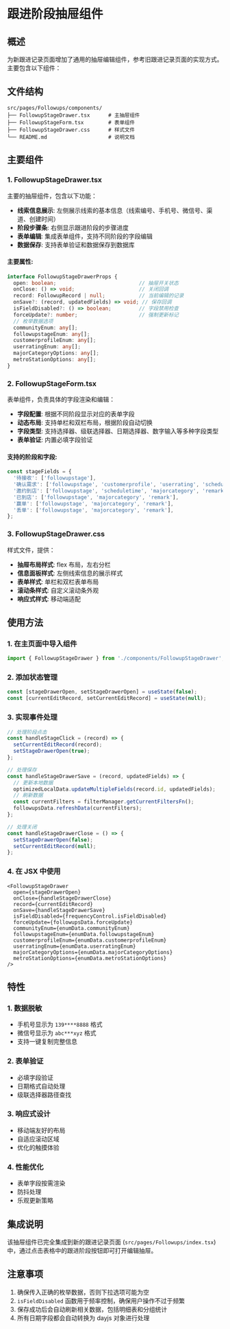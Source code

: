 # 跟进阶段抽屉组件

## 概述

为新跟进记录页面增加了通用的抽屉编辑组件，参考旧跟进记录页面的实现方式。主要包含以下组件：

## 文件结构

```
src/pages/Followups/components/
├── FollowupStageDrawer.tsx      # 主抽屉组件
├── FollowupStageForm.tsx        # 表单组件
├── FollowupStageDrawer.css      # 样式文件
└── README.md                    # 说明文档
```

## 主要组件

### 1. FollowupStageDrawer.tsx

主要的抽屉组件，包含以下功能：

- **线索信息展示**: 左侧展示线索的基本信息（线索编号、手机号、微信号、渠道、创建时间）
- **阶段步骤条**: 右侧显示跟进阶段的步骤进度
- **表单编辑**: 集成表单组件，支持不同阶段的字段编辑
- **数据保存**: 支持表单验证和数据保存到数据库

#### 主要属性:

```typescript
interface FollowupStageDrawerProps {
  open: boolean;                           // 抽屉开关状态
  onClose: () => void;                     // 关闭回调
  record: FollowupRecord | null;           // 当前编辑的记录
  onSave?: (record, updatedFields) => void; // 保存回调
  isFieldDisabled?: () => boolean;         // 字段禁用检查
  forceUpdate?: number;                    // 强制更新标记
  // 枚举数据选项
  communityEnum: any[];
  followupstageEnum: any[];
  customerprofileEnum: any[];
  userratingEnum: any[];
  majorCategoryOptions: any[];
  metroStationOptions: any[];
}
```

### 2. FollowupStageForm.tsx

表单组件，负责具体的字段渲染和编辑：

- **字段配置**: 根据不同阶段显示对应的表单字段
- **动态布局**: 支持单栏和双栏布局，根据阶段自动切换
- **字段类型**: 支持选择器、级联选择器、日期选择器、数字输入等多种字段类型
- **表单验证**: 内置必填字段验证

#### 支持的阶段和字段:

```typescript
const stageFields = {
  '待接收': ['followupstage'],
  '确认需求': ['followupstage', 'customerprofile', 'userrating', 'scheduledcommunity', 'worklocation', 'userbudget', 'moveintime'],
  '邀约到店': ['followupstage', 'scheduletime', 'majorcategory', 'remark'],
  '已到店': ['followupstage', 'majorcategory', 'remark'],
  '赢单': ['followupstage', 'majorcategory', 'remark'],
  '丢单': ['followupstage', 'majorcategory', 'remark'],
};
```

### 3. FollowupStageDrawer.css

样式文件，提供：

- **抽屉布局样式**: flex 布局，左右分栏
- **信息面板样式**: 左侧线索信息的展示样式
- **表单样式**: 单栏和双栏表单布局
- **滚动条样式**: 自定义滚动条外观
- **响应式样式**: 移动端适配

## 使用方法

### 1. 在主页面中导入组件

```typescript
import { FollowupStageDrawer } from './components/FollowupStageDrawer';
```

### 2. 添加状态管理

```typescript
const [stageDrawerOpen, setStageDrawerOpen] = useState(false);
const [currentEditRecord, setCurrentEditRecord] = useState(null);
```

### 3. 实现事件处理

```typescript
// 处理阶段点击
const handleStageClick = (record) => {
  setCurrentEditRecord(record);
  setStageDrawerOpen(true);
};

// 处理保存
const handleStageDrawerSave = (record, updatedFields) => {
  // 更新本地数据
  optimizedLocalData.updateMultipleFields(record.id, updatedFields);
  // 刷新数据
  const currentFilters = filterManager.getCurrentFiltersFn();
  followupsData.refreshData(currentFilters);
};

// 处理关闭
const handleStageDrawerClose = () => {
  setStageDrawerOpen(false);
  setCurrentEditRecord(null);
};
```

### 4. 在 JSX 中使用

```tsx
<FollowupStageDrawer
  open={stageDrawerOpen}
  onClose={handleStageDrawerClose}
  record={currentEditRecord}
  onSave={handleStageDrawerSave}
  isFieldDisabled={frequencyControl.isFieldDisabled}
  forceUpdate={followupsData.forceUpdate}
  communityEnum={enumData.communityEnum}
  followupstageEnum={enumData.followupstageEnum}
  customerprofileEnum={enumData.customerprofileEnum}
  userratingEnum={enumData.userratingEnum}
  majorCategoryOptions={enumData.majorCategoryOptions}
  metroStationOptions={enumData.metroStationOptions}
/>
```

## 特性

### 1. 数据脱敏
- 手机号显示为 `139****8888` 格式
- 微信号显示为 `abc***xyz` 格式
- 支持一键复制完整信息

### 2. 表单验证
- 必填字段验证
- 日期格式自动处理
- 级联选择器路径查找

### 3. 响应式设计
- 移动端友好的布局
- 自适应滚动区域
- 优化的触摸体验

### 4. 性能优化
- 表单字段按需渲染
- 防抖处理
- 乐观更新策略

## 集成说明

该抽屉组件已完全集成到新的跟进记录页面 (`src/pages/Followups/index.tsx`) 中，通过点击表格中的跟进阶段按钮即可打开编辑抽屉。

## 注意事项

1. 确保传入正确的枚举数据，否则下拉选项可能为空
2. `isFieldDisabled` 函数用于频率控制，确保用户操作不过于频繁
3. 保存成功后会自动刷新相关数据，包括明细表和分组统计
4. 所有日期字段都会自动转换为 dayjs 对象进行处理

